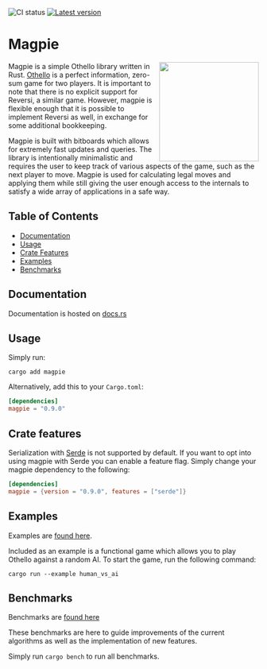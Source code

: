 ![CI status](https://github.com/LimeEng/magpie/workflows/CI/badge.svg)
[![Latest version](https://img.shields.io/crates/v/magpie.svg)](https://crates.io/crates/magpie)

# Magpie

<img src="https://limeeng.github.io/cdn/repo/magpie/logo.svg" width="200" align="right">

Magpie is a simple Othello library written in Rust. [Othello](https://en.wikipedia.org/wiki/Reversi) is a perfect information, zero-sum game for two players. It is important to note that there is no explicit support for Reversi, a similar game. However, magpie is flexible enough that it is possible to implement Reversi as well, in exchange for some additional bookkeeping.

Magpie is built with bitboards which allows for extremely fast updates and queries. The library is intentionally minimalistic and requires the user to keep track of various aspects of the game, such as the next player to move. Magpie is used for calculating legal moves and applying them while still giving the user enough access to the internals to satisfy a wide array of applications in a safe way.

## Table of Contents
- [Documentation](#documentation)
- [Usage](#usage)
- [Crate Features](#crate-features)
- [Examples](#examples)
- [Benchmarks](#benchmarks)

## Documentation

Documentation is hosted on [docs.rs](https://docs.rs/magpie/)

## Usage

Simply run:

```
cargo add magpie
```

Alternatively, add this to your `Cargo.toml`:

```toml
[dependencies]
magpie = "0.9.0"
```

## Crate features

Serialization with [Serde](https://serde.rs/) is not supported by default. If you want to opt into using magpie with Serde you can enable a feature flag. Simply change your magpie dependency to the following:

```toml
[dependencies]
magpie = {version = "0.9.0", features = ["serde"]}
```

## Examples

Examples are [found here](/examples).

Included as an example is a functional game which allows you to play Othello against a random AI. To start the game, run the following command:

```
cargo run --example human_vs_ai
```

## Benchmarks

Benchmarks are [found here](/benches)

These benchmarks are here to guide improvements of the current algorithms as well as the implementation of new features.

Simply run `cargo bench` to run all benchmarks.
